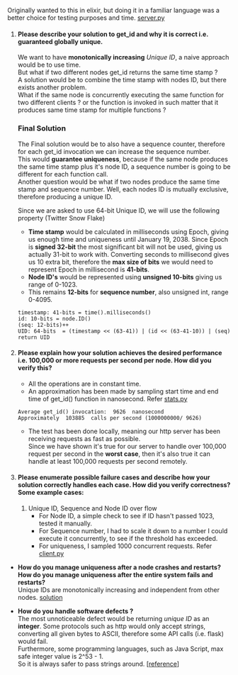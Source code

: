 Originally wanted to this in elixir, but doing it in a familiar language was a better choice for testing purposes and time.
[server.py](flask/server.py)

1. #### Please describe your solution to get_id and why it is correct i.e. guaranteed globally unique.
    
    We want to have **monotonically increasing** *Unique ID*, a naive approach would be to use time.  
    But what if two different nodes get_id returns the same time stamp ?   
    A solution would be to combine the time stamp with nodes ID, but there exists another problem.  
    What if the same node is concurrently executing the same function for two different clients ? or the function is invoked in such matter that it produces same time stamp for multiple functions ?  

    ### Final Solution 
    The Final solution would be to also have a sequence counter, therefore for each get_id invocation we can increase the sequence number.  
    This would **guarantee uniqueness**, because if the same node produces the same time stamp plus it's node ID, a sequence number is going to be different for each function call.  
    Another question would be what if two nodes produce the same time stamp and sequence number. Well, each nodes ID is mutually exclusive, therefore producing a unique ID. 

    Since we are asked to use 64-bit Unique ID, we will use the following property (Twitter Snow Flake)

    * **Time stamp** would be calculated in milliseconds using Epoch, giving us enough time and uniqueness until January 19, 2038. Since Epoch is **signed 32-bit** the most significant bit will not be used, giving us actually 31-bit to work with. Converting seconds to millisecond gives us 10 extra bit, therefore the **max size of bits** we would need to represent Epoch in millisecond is **41-bits**.  
    * **Node ID's** would be represented using **unsigned 10-bits** giving us range of 0-1023. 
    * This remains **12-bits** for **sequence number**, also unsigned int, range 0-4095. 

    ```  
    timestamp: 41-bits = time().milliseconds()
    id: 10-bits = node.ID()
    (seq: 12-bits)++
    UID: 64-bits  = (timestamp << (63-41)) | (id << (63-41-10)) | (seq)
    return UID
    ```
2. #### Please explain how your solution achieves the desired performance i.e. 100,000 or more requests per second per node.  How did you verify this?   

    * All the operations are in constant time.
    * An approximation has been made by sampling start time and end time of get_id() function in nanosecond. Refer [stats.py](flask/stats.py)

    ```
    Average get_id() invocation:  9626  nanosecond
    Approximately  103885  calls per second (1000000000/ 9626)
    ```
    * The test has been done locally, meaning our http server has been receiving requests as fast as possible.  
    Since we have shown it's true for our server to handle over 100,000 request per second in the **worst case**, then it's also true it can handle at least 100,000 requests per second remotely.
3. #### Please enumerate possible failure cases and describe how your solution correctly handles each case.  How did you verify correctness?  Some example cases:  
    1. Unique ID, Sequence and Node ID over flow 
        * For Node ID, a simple check to see if ID hasn't passed 1023, tested it manually.
        * For Sequence number, I had to scale it down to a number I could execute it concurrently, to see if the threshold has exceeded. 
        * For uniqueness, I sampled 1000 concurrent requests. Refer [client.py](flask/client.py) 

* **How do you manage uniqueness after a node crashes and restarts?  
 How do you manage uniqueness after the entire system fails and restarts?**  
 Unique IDs are monotonically increasing and independent from other nodes.
 [solution](#Final-Solution)  

 * **How do you handle software defects ?**  
  The most unnoticeable defect would be returning *unique ID* as an **integer**. 
Some protocols such as http would only accept strings, converting all given bytes to ASCII, therefore some API calls (i.e. flask) would fail.  
 Furthermore, some programming languages, such as Java Script, max safe integer value is 2^53 - 1.  
 So it is always safer to pass strings around. [[reference](https://developer.mozilla.org/en-US/docs/Web/JavaScript/Reference/Global_Objects/Number/MAX_SAFE_INTEGER)]
